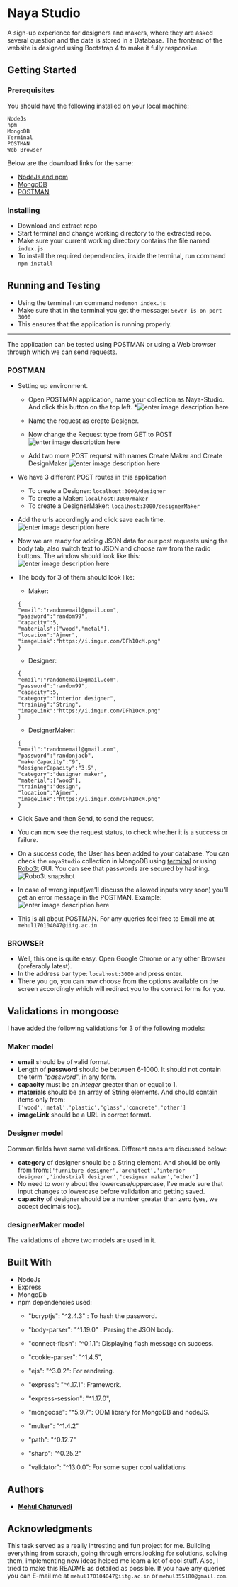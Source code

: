 
# Naya Studio
A sign-up experience for designers and makers, where they are asked several question and the data is stored in a Database.
The frontend of the website is designed using Bootstrap 4 to make it fully responsive.

## Getting Started


### Prerequisites

You should have the following installed on your local machine:

```
NodeJs
npm
MongoDB
Terminal
POSTMAN
Web Browser
```
Below are the download links for the same:
* [NodeJs and npm](https://nodejs.org/en/download/)
* [MongoDB](https://www.mongodb.com/download-center/community)
* [POSTMAN](https://www.postman.com/downloads/)


### Installing

* Download and extract repo
* Start terminal and change working directory to the extracted repo.
* Make sure your current working directory contains the file named ```index.js```
* To install the required dependencies, inside the terminal, run command ```npm install```

## Running and Testing
* Using the terminal run command ```nodemon index.js```
* Make sure that in the terminal	 you get the message:
	 ```Sever is on port 3000```
* This ensures that the application is running properly.
<hr>
The application can be tested using POSTMAN or using a Web browser through which we can send requests.

### POSTMAN
* Setting up environment.
	* Open POSTMAN application, name your collection as Naya-Studio. And click this button on the top left.
	*![enter image description here](https://learning-services-media.brightcove.com/doc-assets/node/17919-use-postman-http-requests/node17919-create-new-request.png)
	*  Name the request as create Designer.
	* Now change the Request type from GET to POST
	![enter image description here](https://i.imgur.com/cW47qww.png)

	* Add two more POST request with names Create Maker and Create DesignMaker
	![enter image description here](https://i.imgur.com/pxPrsng.png)
* We have 3 different POST routes in this application
	* To create a Designer: ```localhost:3000/designer```
	* To create a Maker: ```localhost:3000/maker```
	* To create a DesignerMaker: ```localhost:3000/designerMaker```
* Add the urls accordingly and click save each time.![enter image description here](https://i.imgur.com/DFh1OcM.png)
* Now we are ready for adding JSON data for our post requests using the body tab, also switch text to JSON and choose raw from the radio buttons. The window should look like this:![enter image description here](https://i.imgur.com/nKav8S4.png)
* The body for 3 of them should look like:
	* Maker:
	```
	{
	"email":"randomemail@gmail.com",
	"password":"random99",
	"capacity":5,
	"materials":["wood","metal"],
	"location":"Ajmer",
	"imageLink":"https://i.imgur.com/DFh1OcM.png"
	}
	```
	* Designer:
	```
	{
	"email":"randomemail@gmail.com",
	"password":"random99",
	"capacity":5,
	"category":"interior designer",
	"training":"String",
	"imageLink":"https://i.imgur.com/DFh1OcM.png"
	}
	```
	* DesignerMaker:
	```
	{
	"email":"randomemail@gmail.com",
	"password":"randonjacb",
	"makerCapacity":"9",
	"designerCapacity":"3.5",
	"category":"designer maker",
	"material":["wood"],
	"training":"design",
	"location":"Ajmer",
	"imageLink":"https://i.imgur.com/DFh1OcM.png"
	}
	```
* Click Save and then Send, to send the request.
* You can now see the request status, to check whether it is a success or failure.
*  On a success code, the User has been added to your database. You can check the ```nayaStudio``` collection in MongoDB using [terminal](https://docs.mongodb.com/manual/reference/mongo-shell/) or using [Robo3t](https://robomongo.org/) GUI. You can see that passwords are secured by hashing.
![Robo3t snapshot](https://i.imgur.com/ljnsFqZ.png)
	
* In case of wrong input(we'll discuss the allowed inputs very soon) you'll get an error message in the POSTMAN. Example:
![enter image description here](https://i.imgur.com/kO3d2hh.png)
* This is all about POSTMAN. For any queries feel free to Email me at ```mehul170104047@iitg.ac.in```
### BROWSER
* Well, this one is quite easy. Open Google Chrome or any other Browser (preferably latest).
* In the address bar type: ```localhost:3000``` and press enter. 
* There you go, you can now choose from the options available on the screen accordingly which will redirect you to the correct forms for you.

## Validations in mongoose

I have added the following validations for 3 of the following models:
### Maker model
* **email** should be of valid format.
* Length of **password** should be between 6-1000. It should not contain the term "*password*", in any form.
* **capacity** must be an *integer* greater than or equal to 1.
* **materials** should be an array of String elements. And should contain items only from:```['wood','metal','plastic','glass','concrete','other']```
* **imageLink** should be a URL in correct format.

### Designer model
Common fields have same validations. Different ones are discussed below:

* **category** of designer should be a String element. And should be only from from:```['furniture designer','architect','interior designer','industrial designer','designer maker','other']```
* No need to worry about the lowercase/uppercase, I've made sure that input changes to lowercase before validation and getting saved.
* **capacity** of designer should be a number greater than zero (yes, we accept decimals too).

### designerMaker model

The validations of above two models are used in it.


## Built With

* NodeJs
* Express
* MongoDb
* npm dependencies used:
	* "bcryptjs": "^2.4.3" : To hash the password.

	* "body-parser": "^1.19.0" : Parsing the JSON body.

	* "connect-flash": "^0.1.1": Displaying flash message on success.

	* "cookie-parser": "^1.4.5",

	* "ejs": "^3.0.2": For rendering.

	* "express": "^4.17.1": Framework.

	* "express-session": "^1.17.0",

	* "mongoose": "^5.9.7": ODM library for MongoDB and nodeJS.

	* "multer": "^1.4.2"

	* "path": "^0.12.7"

	* "sharp": "^0.25.2"

	* "validator": "^13.0.0": For some super cool validations

## Authors

* **[Mehul Chaturvedi](https://github.com/Mehulcoder)**


## Acknowledgments

This task served as a really intresting and fun project for me. Building everything from scratch, going through errors,looking for solutions, solving them, implementing new ideas helped me learn a lot of cool stuff.
Also, I tried to make this README as detailed as possible. If you have any queries you can E-mail me at ```mehul170104047@iitg.ac.in``` or ```mehul355180@gmail.com```.
